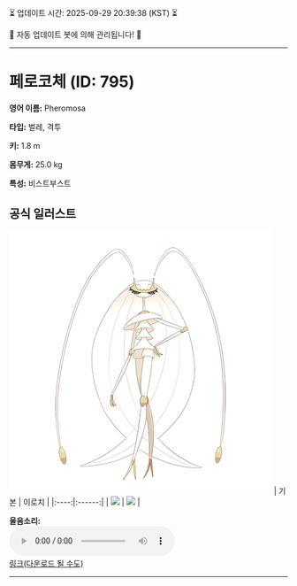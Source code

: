 
⏳ 업데이트 시간: 2025-09-29 20:39:38 (KST) ⏳

🤖 자동 업데이트 봇에 의해 관리됩니다! 🤖

---

# 페로코체 (ID: 795)
**영어 이름:** Pheromosa

**타입:** 벌레, 격투

**키:** 1.8 m

**몸무게:** 25.0 kg

**특성:** 비스트부스트

## 공식 일러스트
![](https://raw.githubusercontent.com/PokeAPI/sprites/master/sprites/pokemon/other/official-artwork/795.png)
| 기본 | 이로치 |
|:----:|:------:|
| <img src="http://play.pokemonshowdown.com/sprites/ani/pheromosa.gif" width="200"> | <img src="http://play.pokemonshowdown.com/sprites/ani-shiny/pheromosa.gif" width="200"> |

**울음소리:**<br><audio controls src="https://raw.githubusercontent.com/PokeAPI/cries/main/cries/pokemon/latest/795.ogg"></audio><br> [링크(다운로드 될 수도)](https://raw.githubusercontent.com/PokeAPI/cries/main/cries/pokemon/latest/795.ogg)


---
